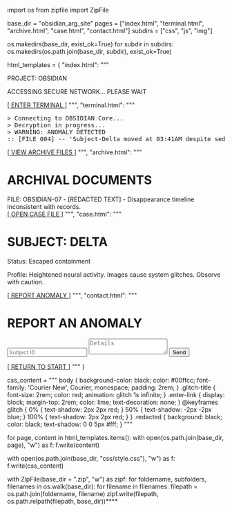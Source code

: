 import os
from zipfile import ZipFile

base_dir = "obsidian_arg_site"
pages = ["index.html", "terminal.html", "archive.html", "case.html", "contact.html"]
subdirs = ["css", "js", "img"]

os.makedirs(base_dir, exist_ok=True)
for subdir in subdirs:
    os.makedirs(os.path.join(base_dir, subdir), exist_ok=True)

html_templates = {
    "index.html": """<!DOCTYPE html>
<html lang="en"><head><meta charset="UTF-8" />
<title>Project OBSIDIAN</title><link rel="stylesheet" href="css/style.css"/></head>
<body class="glitch-bg">
<div class="glitch-title">PROJECT: OBSIDIAN</div>
<p class="intro-text">ACCESSING SECURE NETWORK... PLEASE WAIT</p>
<a href="terminal.html" class="enter-link">[ ENTER TERMINAL ]</a>
</body></html>
""",
    "terminal.html": """<!DOCTYPE html>
<html lang="en"><head><meta charset="UTF-8" />
<title>Terminal Access</title><link rel="stylesheet" href="css/style.css"/></head>
<body class="terminal-bg">
<pre class="terminal-text">
> Connecting to OBSIDIAN Core...
> Decryption in progress...
> WARNING: ANOMALY DETECTED
:: [FILE 004] -- 'Subject-Delta moved at 03:41AM despite sedation. Footage corrupted.'
</pre>
<a href="archive.html" class="enter-link">[ VIEW ARCHIVE FILES ]</a>
</body></html>
""",
    "archive.html": """<!DOCTYPE html>
<html lang="en"><head><meta charset="UTF-8" />
<title>Archives</title><link rel="stylesheet" href="css/style.css"/></head>
<body class="archive-bg">
<h1>ARCHIVAL DOCUMENTS</h1>
<div class="doc redacted">FILE: OBSIDIAN-07 - [REDACTED TEXT] - Disappearance timeline inconsistent with records.</div>
<a href="case.html" class="enter-link">[ OPEN CASE FILE ]</a>
</body></html>
""",
    "case.html": """<!DOCTYPE html>
<html lang="en"><head><meta charset="UTF-8" />
<title>Case File</title><link rel="stylesheet" href="css/style.css"/></head>
<body class="case-bg">
<h1>SUBJECT: DELTA</h1>
<p>Status: Escaped containment</p>
<p>Profile: Heightened neural activity. Images cause system glitches. Observe with caution.</p>
<a href="contact.html" class="enter-link">[ REPORT ANOMALY ]</a>
</body></html>
""",
    "contact.html": """<!DOCTYPE html>
<html lang="en"><head><meta charset="UTF-8" />
<title>Report</title><link rel="stylesheet" href="css/style.css"/></head>
<body class="contact-bg">
<h1>REPORT AN ANOMALY</h1>
<form class="fake-form">
  <input type="text" placeholder="Subject ID" />
  <textarea placeholder="Details"></textarea>
  <button type="submit">Send</button>
</form>
<a href="index.html" class="enter-link">[ RETURN TO START ]</a>
</body></html>
"""
}

css_content = """
body {
  background-color: black;
  color: #00ffcc;
  font-family: 'Courier New', Courier, monospace;
  padding: 2rem;
}
.glitch-title {
  font-size: 2rem;
  color: red;
  animation: glitch 1s infinite;
}
.enter-link {
  display: block;
  margin-top: 2rem;
  color: lime;
  text-decoration: none;
}
@keyframes glitch {
  0% { text-shadow: 2px 2px red; }
  50% { text-shadow: -2px -2px blue; }
  100% { text-shadow: 2px 2px red; }
}
.redacted {
  background: black;
  color: black;
  text-shadow: 0 0 5px #fff;
}
"""

for page, content in html_templates.items():
    with open(os.path.join(base_dir, page), "w") as f:
        f.write(content)

with open(os.path.join(base_dir, "css/style.css"), "w") as f:
    f.write(css_content)

with ZipFile(base_dir + ".zip", "w") as zipf:
    for foldername, subfolders, filenames in os.walk(base_dir):
        for filename in filenames:
            filepath = os.path.join(foldername, filename)
            zipf.write(filepath, os.path.relpath(filepath, base_dir))****
